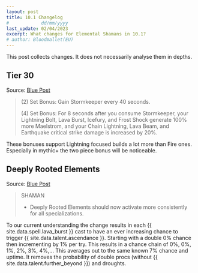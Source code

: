 ```yaml
---
layout: post
title: 10.1 Changelog
#            dd/mm/yyyy
last_update: 02/04/2023 
excerpt: What changes for Elemental Shamans in 10.1?
# author: Bloodmallet(EU)
---
```

This post collects changes. It does not necessarily analyse them in depths.

## Tier 30
Source: [Blue Post](https://us.forums.blizzard.com/en/wow/t/feedback-class-sets-in-embers-of-neltharion/1545299)

> (2) Set Bonus: Gain Stormkeeper every 40 seconds.
>
> (4) Set Bonus: For 8 seconds after you consume Stormkeeper, your Lightning Bolt, Lava Burst, Icefury, and Frost Shock generate 100% more Maelstrom, and your Chain Lightning, Lava Beam, and Earthquake critical strike damage is increased by 20%.

These bonuses support Lightning focused builds a lot more than Fire ones. Especially in mythic+ the two piece bonus will be noticeable.

## Deeply Rooted Elements
Source: [Blue Post](https://us.forums.blizzard.com/en/wow/t/dragonflight-embers-of-neltharion-ptr-development-notes/1541379/7)

> SHAMAN
> - Deeply Rooted Elements should now activate more consistently for all specializations.

To our current understanding the change results in each {{ site.data.spell.lava_burst }} cast to
have an ever increasing chance to trigger {{ site.data.talent.ascendance }}.
Starting with a double 0% chance then incrementing by 1% per try. This results in a chance chain of
0%, 0%, 1%, 2%, 3%, 4%,...
This averages out to the same known 7% chance and uptime.
It removes the probability of double procs (without {{ site.data.talent.further_beyond }}) and droughts.
